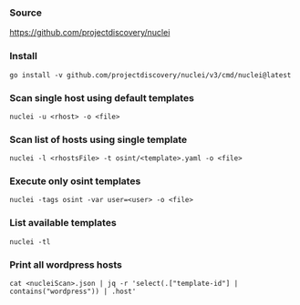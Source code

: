 ### Source
https://github.com/projectdiscovery/nuclei  

### Install
```
go install -v github.com/projectdiscovery/nuclei/v3/cmd/nuclei@latest
```

### Scan single host using default templates
```
nuclei -u <rhost> -o <file>
```

### Scan list of hosts using single template
```
nuclei -l <rhostsFile> -t osint/<template>.yaml -o <file>
```

### Execute only osint templates
```
nuclei -tags osint -var user=<user> -o <file>
```

### List available templates
```
nuclei -tl
```

### Print all wordpress hosts
```
cat <nucleiScan>.json | jq -r 'select(.["template-id"] | contains("wordpress")) | .host'
```

